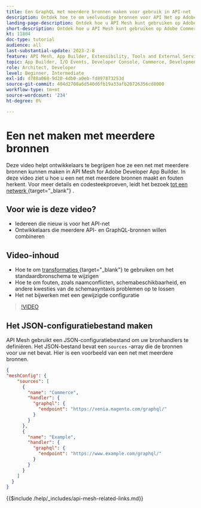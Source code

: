 ```yaml
---
title: Een GraphQL met meerdere bronnen maken voor gebruik in API-net
description: Ontdek hoe te om veelvoudige bronnen voor API Net op Adobe Commerce en  [!DNL Adobe App Builder] te gebruiken. Meer informatie over enkele algemene fouten en hoe u deze kunt oplossen.
landing-page-description: Ontdek hoe u API Mesh kunt gebruiken op Adobe Commerce en  [!DNL Adobe App Builder] . Leer hoe u een net maakt met meerdere bronnen en hoe u enkele algemene fouten oplost.
short-description: Ontdek hoe u API Mesh kunt gebruiken op Adobe Commerce en  [!DNL Adobe App Builder] . Leer hoe u een net maakt met meerdere bronnen en hoe u enkele algemene fouten oplost.
kt: 11804
doc-type: tutorial
audience: all
last-substantial-update: 2023-2-8
feature: API Mesh, App Builder, Extensibility, Tools and External Services, Backend Development
topic: App Builder, I/O Events, Developer Console, Commerce, Development, Integrations
role: Architect, Developer
level: Beginner, Intermediate
exl-id: d788a068-9d20-4db0-a0eb-fd897873253d
source-git-commit: 404d2708a6d540d6fb19a33afb20726356cd8000
workflow-type: tm+mt
source-wordcount: '234'
ht-degree: 0%

---
```


# Een net maken met meerdere bronnen

Deze video helpt ontwikkelaars te begrijpen hoe ze een net met meerdere bronnen kunnen maken in API Mesh for Adobe Developer App Builder. In deze video ziet u hoe u een net met meerdere bronnen maakt en fouten herkent. Voor meer details en codesteekproeven, leidt het bezoek [ tot een netwerk ](https://developer.adobe.com/graphql-mesh-gateway/gateway/create-mesh/#create-a-mesh-1){target="_blank"} .

## Voor wie is deze video?

* Iedereen die nieuw is voor het API-net
* Ontwikkelaars die meerdere API- en GraphQL-bronnen willen combineren

## Video-inhoud

* Hoe te om [ transformaties ](https://developer.adobe.com/graphql-mesh-gateway/gateway/transforms/){target="_blank"}  te gebruiken om het standaardbronschema te wijzigen
* Hoe te om fouten, zoals naamconflicten, schemabeschikbaarheid, en andere kwesties van de schemasyntaxis problemen op te lossen
* Het net bijwerken met een gewijzigde configuratie

>[!VIDEO](https://video.tv.adobe.com/v/3430767?quality=12&learn=on&captions=dut)

## Het JSON-configuratiebestand maken

API Mesh gebruikt een JSON-configuratiebestand om uw bronhandlers te definiëren. Het JSON-bestand bevat een `sources` -array die de bronnen voor uw net bevat. Hier is een voorbeeld van een net met meerdere bronnen.

```json
{
"meshConfig": {
    "sources": [
      {
        "name": "Commerce",
        "handler": {
          "graphql": {
            "endpoint": "https://venia.magento.com/graphql/"
          }
        }
      },
      {
        "name": "Example",
        "handler": {
          "graphql": {
            "endpoint": "https://www.example.com/graphql/"
          }
        }
      }
    ]
  }
}
```

{{$include /help/_includes/api-mesh-related-links.md}}
